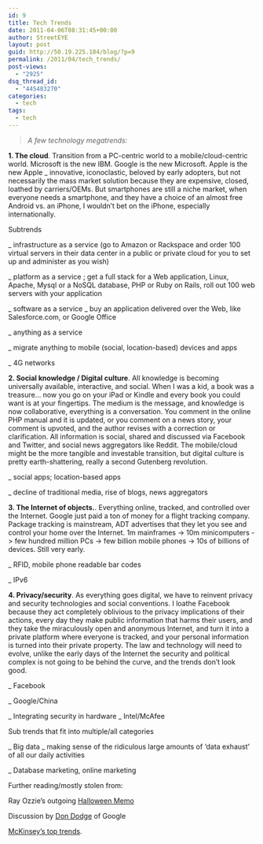 ```yaml
---
id: 9
title: Tech Trends
date: 2011-04-06T08:31:45+00:00
author: StreetEYE
layout: post
guid: http://50.19.225.184/blog/?p=9
permalink: /2011/04/tech_trends/
post-views:
  - "2925"
dsq_thread_id:
  - "445483270"
categories:
  - tech
tags:
  - tech
---
```

> *A few technology megatrends:*
<!--more-->
**1. The cloud**. Transition from a PC-centric world to a mobile/cloud-centric world. Microsoft is the new IBM. Google is the new Microsoft. Apple is the new Apple _ innovative, iconoclastic, beloved by early adopters, but not necessarily the mass market solution because they are expensive, closed, loathed by carriers/OEMs. But smartphones are still a niche market, when everyone needs a smartphone, and they have a choice of an almost free Android vs. an iPhone, I wouldn’t bet on the iPhone, especially internationally.

Subtrends

_ infrastructure as a service (go to Amazon or Rackspace and order 100 virtual servers in their data center in a public or private cloud for you to set up and administer as you wish)

_ platform as a service ; get a full stack for a Web application, Linux, Apache, Mysql or a NoSQL database, PHP or Ruby on Rails, roll out 100 web servers with your application

_ software as a service _ buy an application delivered over the Web, like Salesforce.com, or Google Office

_ anything as a service

_ migrate anything to mobile (social, location-based) devices and apps

_ 4G networks

**2. Social knowledge / Digital culture**. All knowledge is becoming universally available, interactive, and social. When I was a kid, a book was a treasure… now you go on your iPad or Kindle and every book you could want is at your fingertips. The medium is the message, and knowledge is now collaborative, everything is a conversation. You comment in the online PHP manual and it is updated, or you comment on a news story, your comment is upvoted, and the author revises with a correction or clarification. All information is social, shared and discussed via Facebook and Twitter, and social news aggregators like Reddit. The mobile/cloud might be the more tangible and investable transition, but digital culture is pretty earth-shattering, really a second Gutenberg revolution.

_ social apps; location-based apps

_ decline of traditional media, rise of blogs, news aggregators

**3. The Internet of objects.**. Everything online, tracked, and controlled over the Internet. Google just paid a ton of money for a flight tracking company. Package tracking is mainstream, ADT advertises that they let you see and control your home over the Internet. 1m mainframes -> 10m minicomputers -> few hundred million PCs -> few billion mobile phones -> 10s of billions of devices. Still very early.

_ RFID, mobile phone readable bar codes

_ IPv6

**4. Privacy/security**. As everything goes digital, we have to reinvent privacy and security technologies and social conventions. I loathe Facebook because they act completely oblivious to the privacy implications of their actions, every day they make public information that harms their users, and they take the miraculously open and anonymous Internet, and turn it into a private platform where everyone is tracked, and your personal information is turned into their private property. The law and technology will need to evolve, unlike the early days of the Internet the security and political complex is not going to be behind the curve, and the trends don’t look good.

_ Facebook

_ Google/China

_ Integrating security in hardware _ Intel/McAfee

Sub trends that fit into multiple/all categories

_ Big data _ making sense of the ridiculous large amounts of ‘data exhaust’ of all our daily activities

_ Database marketing, online marketing

Further reading/mostly stolen from:

Ray Ozzie’s outgoing [Halloween Memo](http://ozzie.net/docs/dawn-of-a-new-day/)

Discussion by [Don Dodge](http://dondodge.typepad.com/the_next_big_thing/2010/10/ray-ozzies-new-day-and-my-own-vision-for-the-next-decade.html) of Google

[McKinsey’s top trends](http://www.mckinseyquarterly.com/Business_Technology/BT_Strategy/Clouds_big_data_and_smart_assets_Ten_tech-enabled_business_trends_to_watch_2647?gp=1).
